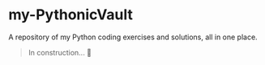 # my-PythonicVault

A repository of my Python coding exercises and solutions, all in one place.

>In construction... 🚧


